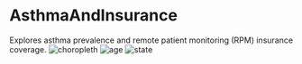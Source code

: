 # AsthmaAndInsurance
Explores asthma prevalence and remote patient monitoring (RPM) insurance coverage.
![choropleth](asthma_chorpleth.png)
![age](age_asthma.png)
![state](state_asthma.png)
